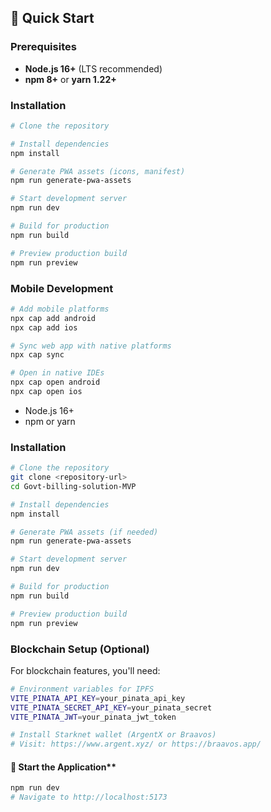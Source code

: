 ## 🚀 Quick Start

### Prerequisites

- **Node.js 16+** (LTS recommended)
- **npm 8+** or **yarn 1.22+**

### Installation

```bash
# Clone the repository

# Install dependencies
npm install

# Generate PWA assets (icons, manifest)
npm run generate-pwa-assets

# Start development server
npm run dev

# Build for production
npm run build

# Preview production build
npm run preview
```

### Mobile Development

```bash
# Add mobile platforms
npx cap add android
npx cap add ios

# Sync web app with native platforms
npx cap sync

# Open in native IDEs
npx cap open android
npx cap open ios
```



- Node.js 16+
- npm or yarn

### Installation

```bash
# Clone the repository
git clone <repository-url>
cd Govt-billing-solution-MVP

# Install dependencies
npm install

# Generate PWA assets (if needed)
npm run generate-pwa-assets

# Start development server
npm run dev

# Build for production
npm run build

# Preview production build
npm run preview
```

### Blockchain Setup (Optional)

For blockchain features, you'll need:

```bash
# Environment variables for IPFS
VITE_PINATA_API_KEY=your_pinata_api_key
VITE_PINATA_SECRET_API_KEY=your_pinata_secret
VITE_PINATA_JWT=your_pinata_jwt_token

# Install Starknet wallet (ArgentX or Braavos)
# Visit: https://www.argent.xyz/ or https://braavos.app/
```



####  🚀 Start the Application**

```bash
npm run dev
# Navigate to http://localhost:5173
```
